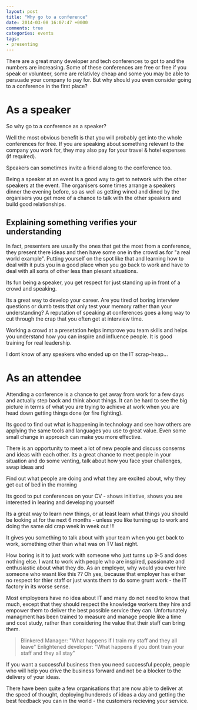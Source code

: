 ```yaml
---
layout: post
title: "Why go to a conference"
date: 2014-03-08 16:07:47 +0000
comments: true
categories: events
tags:  
- presenting
---
```



There are a great many developer and tech conferences to got to and the numbers are increasing.  Some of these conferences are free or free if you speak or volunteer, some are relativley cheap and some you may be able to persuade your company to pay for.  But why should you even consider going to a conference in the first place?

<!-- more -->

# As a speaker

So why go to a conference as a speaker?

Well the most obvious benefit is that you will probably get into the whole conferences for free.  If you are speaking about something relevant to the company you work for, they may also pay for your travel & hotel expenses (if required).

Speakers can sometimes invite a friend along to the conference too.

Being a speaker at an event is a good way to get to network with the other speakers at the event.  The organisers some times arrange a speakers dinner the evening before, so as well as getting wined and dined by the organisers you get more of a chance to talk with the other speakers and build good relationships.


## Explaining something verifies your understanding

In fact, presenters are usually the ones that get the most from a conference, they present there ideas and then have some one in the crowd as for "a real world example".  Putting yourself on the spot like that and learning how to deal with it puts you in a good place when you go back to work and have to deal with all sorts of other less than plesant situations.

Its fun being a speaker, you get respect for just standing up in front of a crowd and speaking.

Its a great way to develop your career.  Are you tired of boring interview questions or dumb tests that only test your memory rather than your understanding?  A reputation of speaking at conferences goes a long way to cut through the crap that you often get at interview time.

Working a crowd at a presetation helps inmprove you team skills and helps you understand how you can inspire and influence people.  It is good training for real leadership.

I dont know of any speakers who ended up on the IT scrap-heap...



# As an attendee

Attending a conference is a chance to get away from work for a few days and actually step back and think about things.  It can be hard to see the big picture in terms of what you are trying to achieve at work when you are head down getting things done (or fire fighting).

Its good to find out what is happening in technology and see how others are applying the same tools and languages you use to great value.  Even some small change in approach can make you more effective.

There is an opportunity to meet a lot of new people and discuss conserns and ideas with each other.  Its a great chance to meet people in your situation and do some venting, talk about how you face your challenges, swap ideas and 

Find out what people are doing and what they are excited about, why they get out of bed in the morning

Its good to put conferences on your CV - shows initiative, shows you are interested in learing and developing yourself

Its a great way to learn new things, or at least learn what things you should be looking at for the next 6 months - unless you like turning up to work and doing the same old crap week in week out !!!

It gives you something to talk about with your team when you get back to work, something other than what was on TV last night.


How boring is it to just work with someone who just turns up 9-5 and does nothing else.  I want to work with people who are inspired, passionate and enthusiastic about what they do.  As an employer, why would you ever hire someone who wasnt like this ??  Oh yes, because that employer has either no respect for thier staff or just wants them to do some grunt work - the IT factory in its worse sense.

Most employeers have no idea about IT and many do not need to know that much, except that they should respect the knowledge workers they hire and empower them to deliver the best possible service they can.  Unfortunately managment has been trained to measure and manage people like a time and cost study, rather than considering the value that their staff can bring them.


> Blinkered Manager: "What happens if I train my staff and they all leave" 
> Enlightened developer: "What happens if you dont train your staff and they all stay"

If you want a successful business then you need successful people, people who will help you drive the business forward and not be a blocker to the delivery of your ideas. 

There have been quite a few organisations that are now able to deliver at the speed of thought, deploying hundereds of ideas a day and getting the best feedback you can in the world - the customers recieving your service.

